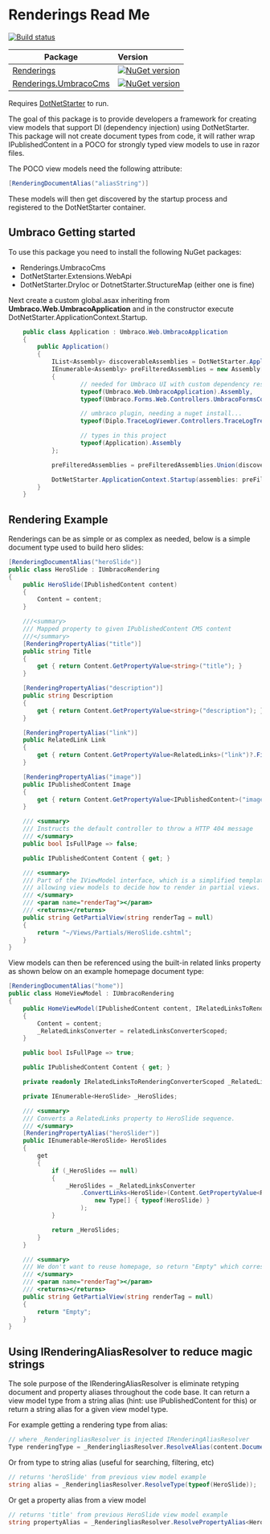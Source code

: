 # Renderings Read Me

[![Build status](https://ci.appveyor.com/api/projects/status/pa469knyqeha6rrt?svg=true)](https://ci.appveyor.com/project/bmcdavid/renderings)

Package  | Version 
-------- | :------------ 
[Renderings](https://www.nuget.org/packages/Renderings/) |  [![NuGet version](https://badge.fury.io/nu/Renderings.svg)](https://badge.fury.io/nu/Renderings)
[Renderings.UmbracoCms](https://www.nuget.org/packages/Renderings.UmbracoCms/) |  [![NuGet version](https://badge.fury.io/nu/Renderings.UmbracoCms.svg)](https://badge.fury.io/nu/Renderings.UmbracoCms)

Requires [DotNetStarter](https://bmcdavid.github.io/DotNetStarter/) to run.

The goal of this package is to provide developers a framework for creating view models that support DI (dependency injection) using DotNetStarter. This package will not create document types from code, it will rather wrap IPublishedContent in a POCO for strongly typed view models to use in razor files.

The POCO view models need the following attribute:

```cs
[RenderingDocumentAlias("aliasString")]
```

These models will then get discovered by the startup process and registered to the DotNetStarter container.

## Umbraco Getting started

To use this package you need to install the following NuGet packages:

* Renderings.UmbracoCms
* DotNetStarter.Extensions.WebApi
* DotNetStarter.DryIoc or DotnetStarter.StructureMap (either one is fine)

Next create a custom global.asax inheriting from **Umbraco.Web.UmbracoApplication** and in the constructor execute DotNetStarter.ApplicationContext.Startup.

```cs
    public class Application : Umbraco.Web.UmbracoApplication
    {
        public Application()
        {
            IList<Assembly> discoverableAssemblies = DotNetStarter.ApplicationContext.GetScannableAssemblies();
            IEnumerable<Assembly> preFilteredAssemblies = new Assembly[]
            {
                    // needed for Umbraco UI with custom dependency resolver
                    typeof(Umbraco.Web.UmbracoApplication).Assembly,
                    typeof(Umbraco.Forms.Web.Controllers.UmbracoFormsController).Assembly,

                    // umbraco plugin, needing a nuget install...
                    typeof(Diplo.TraceLogViewer.Controllers.TraceLogTreeController).Assembly,

                    // types in this project
                    typeof(Application).Assembly
            };

            preFilteredAssemblies = preFilteredAssemblies.Union(discoverableAssemblies);

            DotNetStarter.ApplicationContext.Startup(assemblies: preFilteredAssemblies);
        }
    }
```

## Rendering Example

Renderings can be as simple or as complex as needed, below is a simple document type used to build hero slides:

```cs
[RenderingDocumentAlias("heroSlide")]
public class HeroSlide : IUmbracoRendering
{
    public HeroSlide(IPublishedContent content)
    {
        Content = content;
    }

    ///<summary>
    /// Mapped property to given IPublishedContent CMS content
    ///</summary>
    [RenderingPropertyAlias("title")]
    public string Title
    {
        get { return Content.GetPropertyValue<string>("title"); }
    }

    [RenderingPropertyAlias("description")]
    public string Description
    {
        get { return Content.GetPropertyValue<string>("description"); }
    }

    [RenderingPropertyAlias("link")]
    public RelatedLink Link
    {
        get { return Content.GetPropertyValue<RelatedLinks>("link")?.FirstOrDefault() ?? new RelatedLink() { Caption = "Link not set", Link = "#notset" }; }
    }

    [RenderingPropertyAlias("image")]
    public IPublishedContent Image
    {
        get { return Content.GetPropertyValue<IPublishedContent>("image"); }
    }

    /// <summary>
    /// Instructs the default controller to throw a HTTP 404 message
    /// </summary>
    public bool IsFullPage => false;

    public IPublishedContent Content { get; }

    /// <summary>
    /// Part of the IViewModel interface, which is a simplified template engine,
    /// allowing view models to decide how to render in partial views.
    /// </summary>
    /// <param name="renderTag"></param>
    /// <returns></returns>
    public string GetPartialView(string renderTag = null)
    {
        return "~/Views/Partials/HeroSlide.cshtml";
    }
}
```

View models can then be referenced using the built-in related links property as shown below on an example homepage document type:

```cs
[RenderingDocumentAlias("home")]
public class HomeViewModel : IUmbracoRendering
{
    public HomeViewModel(IPublishedContent content, IRelatedLinksToRenderingConverterScoped relatedLinksConverterScoped)
    {
        Content = content;
        _RelatedLinksConverter = relatedLinksConverterScoped;
    }

    public bool IsFullPage => true;

    public IPublishedContent Content { get; }

    private readonly IRelatedLinksToRenderingConverterScoped _RelatedLinksConverter;

    private IEnumerable<HeroSlide> _HeroSlides;

    /// <summary>
    /// Converts a RelatedLinks property to HeroSlide sequence.
    /// </summary>
    [RenderingPropertyAlias("heroSlider")]
    public IEnumerable<HeroSlide> HeroSlides
    {
        get
        {
            if (_HeroSlides == null)
            {
                _HeroSlides = _RelatedLinksConverter
                    .ConvertLinks<HeroSlide>(Content.GetPropertyValue<RelatedLinks>("heroSlider"),
                        new Type[] { typeof(HeroSlide) }
                    );
            }

            return _HeroSlides;
        }
    }

    /// <summary>
    /// We don't want to reuse homepage, so return "Empty" which corresponds to /Views/Partials/Empty.cshtml
    /// </summary>
    /// <param name="renderTag"></param>
    /// <returns></returns>
    public string GetPartialView(string renderTag = null)
    {
        return "Empty";
    }
}
```

## Using IRenderingAliasResolver to reduce magic strings

The sole purpose of the IRenderingAliasResolver is eliminate retyping document and property aliases throughout the code base. It can return a view model type from a string alias (hint: use IPublishedContent for this) or return a string alias for a given view model type.

For example getting a rendering type from alias:

```cs
// where _RenderingliasResolver is injected IRenderingAliasResolver
Type renderingType = _RenderingliasResolver.ResolveAlias(content.DocumentTypeAlias);
```
Or from type to string alias (useful for searching, filtering, etc)

```cs
// returns 'heroSlide' from previous view model example
string alias = _RenderingliasResolver.ResolveType(typeof(HeroSlide));
```

Or get a property alias from a view model
```cs
// returns 'title' from previous HeroSlide view model example
string propertyAlias = _RenderingliasResolver.ResolvePropertyAlias<HeroSlide>(slide => slide.Title);
```